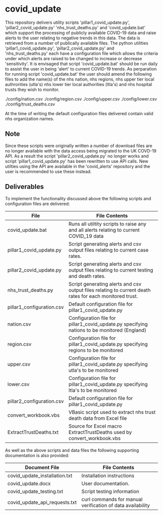 # covid_update

This repository delivers utility scripts 'pillar1_covid_update.py', 'pillar2_covid_update.py' 
'nhs_trust_deaths.py' and 'covid_update.bat' which support the processing of publicly available 
COVID-19 data and raise alerts to the user relating to negative trends in this data. The data is 
retrieved from a number of publically available files. The python utilities 'pillar1_covid_update.py',
'pillar2_covid_update.py' and 'nhs_trust_deaths.py' each have a configuration file which allows the 
criteria under which alerts are raised to be changed to increase or decrease 'sensitivity'. It 
is envisaged that script 'covid_update.bat' should be run daily to assist the user in being 'alert' 
to current COVID-19 trends.  As perparation for running script 'covid_update.bat'  the user should 
amend the following files to add the name(s) of the nhs nation, nhs regions, nhs upper tier local 
authrorities (utla's) nhs lower tier local authorities (ltla's) and nhs hospital trusts they wish 
to monitor.

./config/nation.csv
./config/region.csv
./config/upper.csv
./config/lower.csv
./config/trust_deaths.csv

At the time of writing the default configuration files delivered contain valid nhs organization names.  

Note
----
Since these scripts were originally written a number of download files are no longer available 
with the data access being migrated to the UK COVD-19 API. As a result the script 
'pillar2_covid_update.py' no longer works and script 'pillar1_covid_update.py' has been rewritten to 
use API calls. New utilties using the API are available in the 'covid_alerts' repository and the user 
is recommended to use these instead. 

Deliverables
------------
To implement the functionality discussed above the following scripts and configuration files are delivered:

File | File Contents
------------- | -------------
covid_update.bat | Runs all utiltity scripts to raise any and all alerts relating to current COVID_19 data
pillar1_covid_update.py | Script generating alerts and csv output files relating to current case rates.
pillar2_covid_update.py | Script generating alerts and csv output files relating to current testing and death rates.
nhs_trust_deaths.py | Script generating alerts and csv output files relating to current death rates for each monitored trust.
pillar1_configuration.csv | Default configuration file for pillar1_covid_update.py
nation.csv | Configuration file for pillar1_covid_update.py specifying nations to be monitored (England)
region.csv | Configuration file for pillar1_covid_update.py specifying regions to be monitored
upper.csv | Configuration file for pillar1_covid_update.py specifying utla's to be monitored
lower.csv | Configuration file for pillar1_covid_update.py specifying ltla's to be monitored
pillar2_configuration.csv | Default configuration file for pillar1_covid_update.py
convert_workbook.vbs | VBasic script used to extract nhs trust death data from Excel file
ExtractTrustDeaths.txt | Source for Excel macro ExtractTrustDeaths used by convert_workbook.vbs

As well as the above scripts and data files the following supporting documentation is also provided:

Document File | File Contents
------------- | -------------
covid_update_installation.txt | Installation instructions
covid_update.docx | User documentation.
covid_update_testing.txt | Script testing information
covid_update_api_requests.txt | curl commands for manual verification of data availability